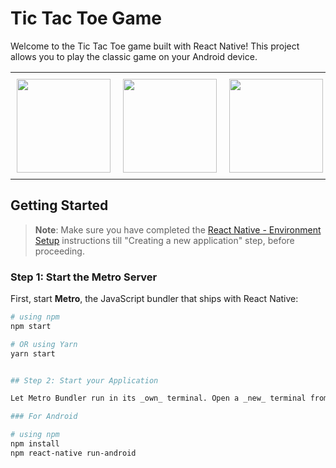 # Tic Tac Toe Game

Welcome to the Tic Tac Toe game built with React Native! This project allows you to play the classic game on your Android device.

<p align="center">
  <table>
    <tr>
      <td style="text-align: center; padding: 10px;">
        <img src="https://github.com/SidGhatage/TicTacToe/assets/85355032/b63000fb-1f01-417d-ad3b-743f9d296f7a" width="150" style="margin: auto;" />
      </td>
      <td style="text-align: center; padding: 10px;">
        <img src="https://github.com/SidGhatage/TicTacToe/assets/85355032/e5f8c174-282e-4609-a9d5-3a81e0ac396c" width="150" style="margin: auto;" />
      </td>
      <td style="text-align: center; padding: 10px;">
        <img src="https://github.com/SidGhatage/TicTacToe/assets/85355032/a8d5b8ee-9ab8-4689-85e3-7b58c96b844a" width="150" style="margin: auto;" />
      </td>
      <td style="text-align: center; padding: 10px;">
        <img src="https://github.com/SidGhatage/TicTacToe/assets/85355032/d8456611-eb8d-43ca-9b8f-044a51cbb3ee" width="150" style="margin: auto;" />
      </td>
    </tr>
  </table>
</p>

## Getting Started

> **Note**: Make sure you have completed the [React Native - Environment Setup](https://reactnative.dev/docs/environment-setup) instructions till "Creating a new application" step, before proceeding.

### Step 1: Start the Metro Server

First, start **Metro**, the JavaScript bundler that ships with React Native:

```bash
# using npm
npm start

# OR using Yarn
yarn start


## Step 2: Start your Application

Let Metro Bundler run in its _own_ terminal. Open a _new_ terminal from the _root_ of your React Native project. Run the following command to start your _Android_ or _iOS_ app:

### For Android

# using npm
npm install
npm react-native run-android
```
